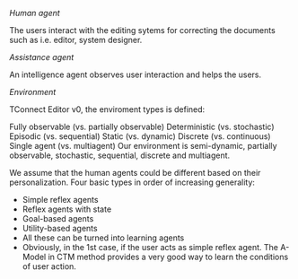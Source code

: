 *Human agent*

The users interact with the editing sytems for correcting the documents such as i.e. editor, system designer.

*Assistance agent*

An intelligence agent observes user interaction and helps the users.

*Environment*

TConnect Editor v0, the enviroment types is defined:

Fully observable (vs. partially observable)
Deterministic (vs. stochastic)
Episodic (vs. sequential)
Static (vs. dynamic)
Discrete (vs. continuous)
Single agent (vs. multiagent)
Our environment is semi-dynamic, partially observable, stochastic, sequential, discrete and multiagent.

We assume that the human agents could be different based on their personalization. Four basic types in order of increasing generality:

* Simple reflex agents
* Reflex agents with state
* Goal-based agents
* Utility-based agents
* All these can be turned into learning agents
* Obviously, in the 1st case, if the user acts as simple reflex agent. The A-Model in CTM method provides a very good way to learn the conditions of user action.
